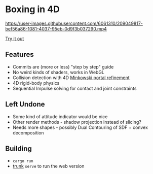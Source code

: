 # Boxing in 4D

https://user-images.githubusercontent.com/6061310/209049817-bef56a86-1081-4037-95eb-0d9f3b037290.mp4

[Try it out](https://beaumayns.github.io/boxing_in_4d)

## Features

- Commits are (more or less) "step by step" guide
- No weird kinds of shaders, works in WebGL
- Collision detection with 4D [Minkowski portal refinement](http://xenocollide.snethen.com/mpr2d.html)
- 4D rigid-body physics
- Sequential Impulse solving for contact and joint constraints

## Left Undone

- Some kind of attitude indicator would be nice
- Other render methods - shadow projection instead of slicing?
- Needs more shapes - possibly Dual Contouring of SDF + convex decomposition

## Building

- `cargo run`
- [trunk](https://trunkrs.dev) `serve` to run the web version
